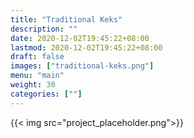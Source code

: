 ```yaml
---
title: "Traditional Keks"
description: ""
date: 2020-12-02T19:45:22+08:00
lastmod: 2020-12-02T19:45:22+08:00
draft: false
images: ["traditional-keks.png"]
menu: "main"
weight: 30
categories: [""]
---
```


{{< img src="project_placeholder.png">}}
